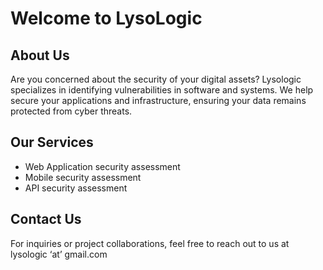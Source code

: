 # Welcome to LysoLogic

## About Us

Are you concerned about the security of your digital assets? Lysologic specializes in identifying vulnerabilities in software and systems. We help secure your applications and infrastructure, ensuring your data remains protected from cyber threats.

## Our Services

- Web Application security assessment
- Mobile security assessment
- API security assessment

## Contact Us

For inquiries or project collaborations, feel free to reach out to us at lysologic ‘at’ gmail.com